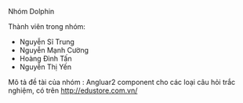 Nhóm Dolphin

Thành viên trong nhóm:
- Nguyễn Sĩ Trung
- Nguyễn Mạnh Cường
- Hoàng Đình Tấn
- Nguyễn Thị Yến

Mô tả đề tài của nhóm :
Angluar2 component cho các loại câu hỏi trắc nghiệm, có trên http://edustore.com.vn/

